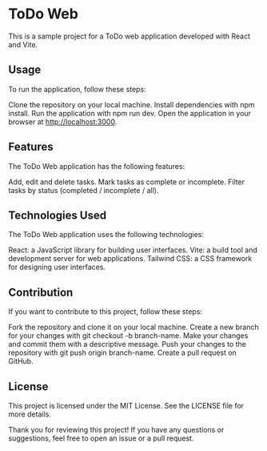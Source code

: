 # ToDo Web

This is a sample project for a ToDo web application developed with React and Vite.

## Usage

To run the application, follow these steps:

Clone the repository on your local machine.
Install dependencies with npm install.
Run the application with npm run dev.
Open the application in your browser at <http://localhost:3000>.

## Features

The ToDo Web application has the following features:

Add, edit and delete tasks.
Mark tasks as complete or incomplete.
Filter tasks by status (completed / incomplete / all).

## Technologies Used

The ToDo Web application uses the following technologies:

React: a JavaScript library for building user interfaces.
Vite: a build tool and development server for web applications.
Tailwind CSS: a CSS framework for designing user interfaces.

## Contribution

If you want to contribute to this project, follow these steps:

Fork the repository and clone it on your local machine.
Create a new branch for your changes with git checkout -b branch-name.
Make your changes and commit them with a descriptive message.
Push your changes to the repository with git push origin branch-name.
Create a pull request on GitHub.

## License

This project is licensed under the MIT License. See the LICENSE file for more details.

Thank you for reviewing this project! If you have any questions or suggestions, feel free to open an issue or a pull request.
